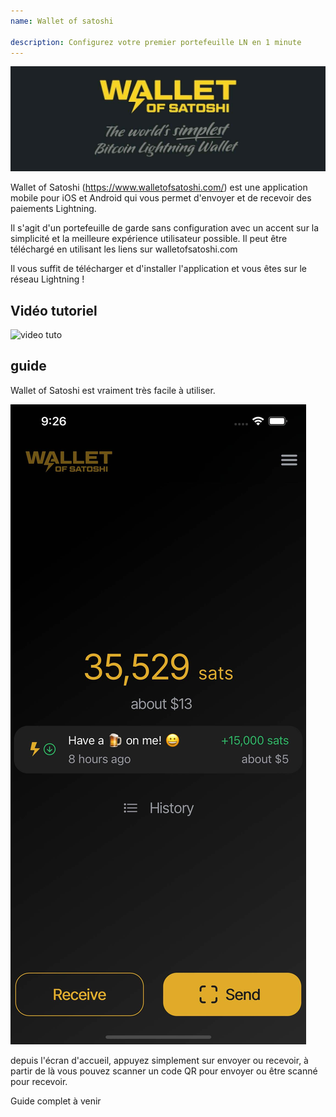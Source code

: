 ```yaml
---
name: Wallet of satoshi

description: Configurez votre premier portefeuille LN en 1 minute
---
```


![cover](assets/cover.jpeg)

Wallet of Satoshi (https://www.walletofsatoshi.com/) est une application mobile pour iOS et Android qui vous permet d'envoyer et de recevoir des paiements Lightning.

Il s'agit d'un portefeuille de garde sans configuration avec un accent sur la simplicité et la meilleure expérience utilisateur possible. Il peut être téléchargé en utilisant les liens sur walletofsatoshi.com

Il vous suffit de télécharger et d'installer l'application et vous êtes sur le réseau Lightning !

## Vidéo tutoriel

![video tuto](https://youtu.be/Es4InK3lq5c)

## guide

Wallet of Satoshi est vraiment très facile à utiliser.

![cover](assets/1.jpeg)

depuis l'écran d'accueil, appuyez simplement sur envoyer ou recevoir, à partir de là vous pouvez scanner un code QR pour envoyer ou être scanné pour recevoir.

Guide complet à venir
